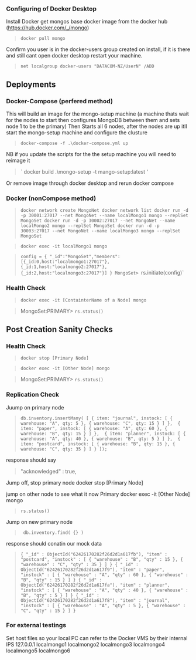 ### Configuring of Docker Desktop 
Install Docker 
get mongos base docker image from the docker hub (https://hub.docker.com/_/mongo) 
>  `docker pull mongo`

 Confirm you user is in the docker-users group created on install, if it is there and still cant open docker desktop restart your machine.  
> `net localgroup docker-users "DATACOM-NZ/UserN" /ADD`

## Deployments 
### Docker-Compose (perfered method)
This will build an image for the mongo-setup machine (a machine thats wait for the nodes to start then configures MongoDB between them and sets node 1 to be the primary) 
Then Starts all 6 nodes, after the nodes are up itll start the mongo-setup machine and configure the clusture  
> `docker-compose -f .\docker-compose.yml up`

NB if you update the scripts for the the setup machine you will need to reimage it 

> ` docker build .\mongo-setup -t mango-setup:latest ' 

Or remove image through docker desktop and rerun docker compose


### Docker (nonCompose method)
> `docker network create MongoNet
docker network list
docker run -d -p 30001:27017 --net MongoNet --name localMongo1 mongo --replSet MongoSet
docker run -d -p 30002:27017 --net MongoNet --name localMongo2 mongo --replSet MongoSet
docker run -d -p 30003:27017 --net MongoNet --name localMongo3 mongo --replSet MongoSet`


> `docker exec -it localMongo1 mongo`

> `config = { "_id":"MongoSet","members":[{_id:0,host:"localmongo1:27017"},{_id:1,host:"localmongo2:27017"},{_id:2,host:"localmongo3:27017"}] }
> MongoSet> `rs.initiate(config)`



### Health Check
> `docker exec -it [ContainterName of a Node] mongo`  

> MongoSet:PRIMARY> `rs.status()`


## Post Creation Sanity Checks
### Health Check
> `docker stop [Primary Node]`

> `docker exec -it [Other Node] mongo` 

> MongoSet:PRIMARY> `rs.status()`


### Replication Check
Juump on primary node 
> ` db.inventory.insertMany( [
    { item: "journal", instock: [ { warehouse: "A", qty: 5 }, { warehouse: "C", qty: 15 } ] }, 
    { item: "paper", instock: [ { warehouse: "A", qty: 60 }, { warehouse: "B", qty: 15 } ] }, 
    { item: "planner", instock: [ { warehouse: "A", qty: 40 }, { warehouse: "B", qty: 5 } ] }, 
    { item: "postcard", instock: [ { warehouse: "B", qty: 15 }, { warehouse: "C", qty: 35 } ] } ]); ` 

response should say
> "acknowledged" : true, 

Jump off, stop primary node 
docker stop [Primary Node]

jump on other node to see what it now Primary 
docker exec -it [Other Node] mongo 
> `rs.status()`

Jump on new primary node 
> ` db.inventory.find( {} )`  

response should conatin our mock data 
> `{ "_id" : ObjectId("62426170282f26d2d1a617fb"), "item" : "postcard", "instock" : [ { "warehouse" : "B", "qty" : 15 }, { "warehouse" : "C", "qty" : 35 } ] }
{ "_id" : ObjectId("62426170282f26d2d1a617f9"), "item" : "paper", "instock" : [ { "warehouse" : "A", "qty" : 60 }, { "warehouse" : "B", "qty" : 15 } ] }
{ "_id" : ObjectId("62426170282f26d2d1a617fa"), "item" : "planner", "instock" : [ { "warehouse" : "A", "qty" : 40 }, { "warehouse" : "B", "qty" : 5 } ] }
{ "_id" : ObjectId("62426170282f26d2d1a617f8"), "item" : "journal", "instock" : [ { "warehouse" : "A", "qty" : 5 }, { "warehouse" : "C", "qty" : 15 } ] }`

### For external testings
Set host files so your local PC can refer to the Docker VMS by their internal IPS 
127.0.0.1 localmongo1 localmongo2 localmongo3 localmongo4 localmongo5 localmongo6